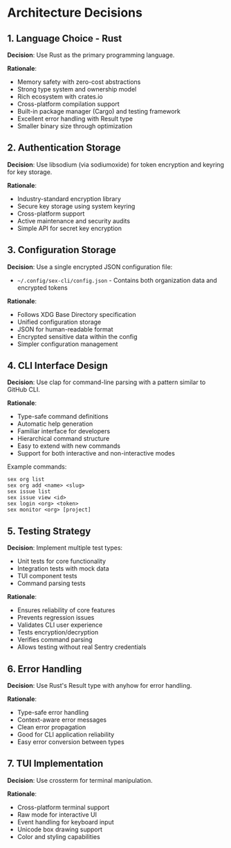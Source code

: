# Architecture Decisions

## 1. Language Choice - Rust

**Decision**: Use Rust as the primary programming language.

**Rationale**:
- Memory safety with zero-cost abstractions
- Strong type system and ownership model
- Rich ecosystem with crates.io
- Cross-platform compilation support
- Built-in package manager (Cargo) and testing framework
- Excellent error handling with Result type
- Smaller binary size through optimization

## 2. Authentication Storage

**Decision**: Use libsodium (via sodiumoxide) for token encryption and keyring for key storage.

**Rationale**:
- Industry-standard encryption library
- Secure key storage using system keyring
- Cross-platform support
- Active maintenance and security audits
- Simple API for secret key encryption

## 3. Configuration Storage

**Decision**: Use a single encrypted JSON configuration file:
- `~/.config/sex-cli/config.json` - Contains both organization data and encrypted tokens

**Rationale**:
- Follows XDG Base Directory specification
- Unified configuration storage
- JSON for human-readable format
- Encrypted sensitive data within the config
- Simpler configuration management

## 4. CLI Interface Design

**Decision**: Use clap for command-line parsing with a pattern similar to GitHub CLI.

**Rationale**:
- Type-safe command definitions
- Automatic help generation
- Familiar interface for developers
- Hierarchical command structure
- Easy to extend with new commands
- Support for both interactive and non-interactive modes

Example commands:
```
sex org list
sex org add <name> <slug>
sex issue list
sex issue view <id>
sex login <org> <token>
sex monitor <org> [project]
```

## 5. Testing Strategy

**Decision**: Implement multiple test types:
- Unit tests for core functionality
- Integration tests with mock data
- TUI component tests
- Command parsing tests

**Rationale**:
- Ensures reliability of core features
- Prevents regression issues
- Validates CLI user experience
- Tests encryption/decryption
- Verifies command parsing
- Allows testing without real Sentry credentials

## 6. Error Handling

**Decision**: Use Rust's Result type with anyhow for error handling.

**Rationale**:
- Type-safe error handling
- Context-aware error messages
- Clean error propagation
- Good for CLI application reliability
- Easy error conversion between types

## 7. TUI Implementation

**Decision**: Use crossterm for terminal manipulation.

**Rationale**:
- Cross-platform terminal support
- Raw mode for interactive UI
- Event handling for keyboard input
- Unicode box drawing support
- Color and styling capabilities 